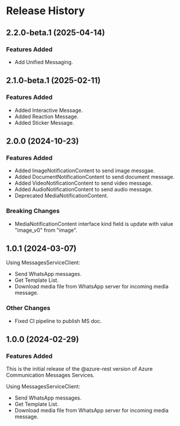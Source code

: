 # Release History

## 2.2.0-beta.1 (2025-04-14)

### Features Added

- Add Unified Messaging.

## 2.1.0-beta.1 (2025-02-11)

### Features Added

- Added Interactive Message.
- Added Reaction Message.
- Added Sticker Message.

## 2.0.0 (2024-10-23)

### Features Added

- Added ImageNotificationContent to send image messgae.
- Added DocumentNotificationContent to send document message.
- Added VideoNotificationContent to send video message.
- Added AudioNotificationContent to  send audio message.
- Deprecated MediaNotificationContent.

### Breaking Changes

- MediaNotificationContent interface kind field is update with value "image_v0" from "image".

## 1.0.1 (2024-03-07)

Using MessagesServiceClient:

- Send WhatsApp messages.
- Get Template List.
- Download media file from WhatsApp server for incoming media message.

### Other Changes

- Fixed CI pipeline to publish MS doc.

## 1.0.0 (2024-02-29)

### Features Added

This is the initial release of the @azure-rest version of Azure Communication Messages Services.

Using MessagesServiceClient:

- Send WhatsApp messages.
- Get Template List.
- Download media file from WhatsApp server for incoming media message.
